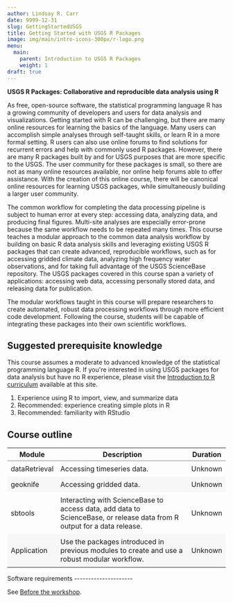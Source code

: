 ```yaml
---
author: Lindsay R. Carr
date: 9999-12-31
slug: GettingStartedUSGS
title: Getting Started with USGS R Packages
image: img/main/intro-icons-300px/r-logo.png
menu:
  main:
    parent: Introduction to USGS R Packages
    weight: 1
draft: true
---
```

**USGS R Packages: Collaborative and reproducible data analysis using R**

As free, open-source software, the statistical programming language R has a growing community of developers and users for data analysis and visualizations. Getting started with R can be challenging, but there are many online resources for learning the basics of the language. Many users can accomplish simple analyses through self-taught skills, or learn R in a more formal setting. R users can also use online forums to find solutions for recurrent errors and help with commonly used R packages. However, there are many R packages built by and for USGS purposes that are more specific to the USGS. The user community for these packages is small, so there are not as many online resources available, nor online help forums able to offer assistance. With the creation of this online course, there will be canonical online resources for learning USGS packages, while simultaneously building a larger user community.

The common workflow for completing the data processing pipeline is subject to human error at every step: accessing data, analyzing data, and producing final figures. Multi-site analyses are especially error-prone because the same workflow needs to be repeated many times. This course teaches a modular approach to the common data analysis workflow by building on basic R data analysis skills and leveraging existing USGS R packages that can create advanced, reproducible workflows, such as for accessing gridded climate data, analyzing high frequency water observations, and for taking full advantage of the USGS ScienceBase repository. The USGS packages covered in this course span a variety of applications: accessing web data, accessing personally stored data, and releasing data for publication.

The modular workflows taught in this course will prepare researchers to create automated, robust data processing workflows through more efficient code development. Following the course, students will be capable of integrating these packages into their own scientific workflows.

Suggested prerequisite knowledge
--------------------------------

This course assumes a moderate to advanced knowledge of the statistical programming language R. If you're interested in using USGS packages for data analysis but have no R experience, please visit the [Introduction to R curriculum](/intro-curriculum) available at this site.

1.  Experience using R to import, view, and summarize data
2.  Recommended: experience creating simple plots in R
3.  Recommended: familiarity with RStudio

Course outline
--------------

<!--html_preserve-->
<table class="gmisc_table" style="border-collapse: collapse; margin-top: 1em; margin-bottom: 1em;">
<thead>
<tr>
<th style="border-bottom: 1px solid grey; border-top: 2px solid grey; text-align: center;">
Module
</th>
<th style="border-bottom: 1px solid grey; border-top: 2px solid grey; text-align: center;">
Description
</th>
<th style="border-bottom: 1px solid grey; border-top: 2px solid grey; text-align: center;">
Duration
</th>
</tr>
</thead>
<tbody>
<tr>
<td style="padding-bottom: 0.5em; padding-right: 0.5em; padding-top: 0.5em; text-align: left;">
dataRetrieval
</td>
<td style="padding-bottom: 0.5em; padding-right: 0.5em; padding-top: 0.5em; text-align: left;">
Accessing timeseries data.
</td>
<td style="padding-bottom: 0.5em; padding-right: 0.5em; padding-top: 0.5em; text-align: left;">
Unknown
</td>
</tr>
<tr style="background-color: #f7f7f7;">
<td style="padding-bottom: 0.5em; padding-right: 0.5em; padding-top: 0.5em; background-color: #f7f7f7; text-align: left;">
geoknife
</td>
<td style="padding-bottom: 0.5em; padding-right: 0.5em; padding-top: 0.5em; background-color: #f7f7f7; text-align: left;">
Accessing gridded data.
</td>
<td style="padding-bottom: 0.5em; padding-right: 0.5em; padding-top: 0.5em; background-color: #f7f7f7; text-align: left;">
Unknown
</td>
</tr>
<tr>
<td style="padding-bottom: 0.5em; padding-right: 0.5em; padding-top: 0.5em; text-align: left;">
sbtools
</td>
<td style="padding-bottom: 0.5em; padding-right: 0.5em; padding-top: 0.5em; text-align: left;">
Interacting with ScienceBase to access data, add data to ScienceBase, or release data from R output for a data release.
</td>
<td style="padding-bottom: 0.5em; padding-right: 0.5em; padding-top: 0.5em; text-align: left;">
Unknown
</td>
</tr>
<tr style="background-color: #f7f7f7;">
<td style="padding-bottom: 0.5em; padding-right: 0.5em; padding-top: 0.5em; background-color: #f7f7f7; border-bottom: 2px solid grey; text-align: left;">
Application
</td>
<td style="padding-bottom: 0.5em; padding-right: 0.5em; padding-top: 0.5em; background-color: #f7f7f7; border-bottom: 2px solid grey; text-align: left;">
Use the packages introduced in previous modules to create and use a robust modular workflow.
</td>
<td style="padding-bottom: 0.5em; padding-right: 0.5em; padding-top: 0.5em; background-color: #f7f7f7; border-bottom: 2px solid grey; text-align: left;">
Unknown
</td>
</tr>
</tbody>
</table>
<!--/html_preserve-->
Software requirements
---------------------

See [Before the workshop](/intro-curriculum/Before).
